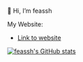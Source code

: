 👋 Hi, I’m feassh

My Website:
- [Link to website](https://woc.cool)

[![feassh's GitHub stats](https://github-readme-stats.vercel.app/api?username=feassh&count_private=true&show_icons=true&theme=tokyonight)](https://github.com/feassh)
